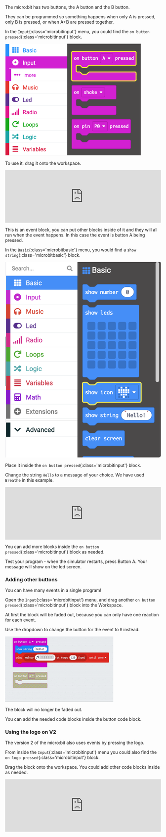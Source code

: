 The micro:bit has two buttons, the A button and the B button.

They can be programmed so something happens when only A is pressed, only B is pressed, or when A+B are pressed together.


In the `Input`{:class='microbitinput'} menu, you could find the `on button pressed`{:class='microbitinput'} block.

![Input menu expanded showing the `on button pressed` block highlighted.](images/input-on-ButtonA.png)

To use it, drag it onto the workspace.

<div style="position:relative;height:calc(100px + 5em);width:100%;overflow:hidden;"><iframe style="position:relative;top:0;left:0;width:100%;height:100%;" src="https://makecode.microbit.org/---codeembed#pub:_P4CDHUfAFEc2" allowfullscreen="allowfullscreen" frameborder="0" sandbox="allow-scripts allow-same-origin"></iframe></div>


This is an event block, you can put other blocks inside of it and they will all run when the event happens. In this case the event is button A being pressed.


In the `Basic`{:class='microbitbasic'} menu, you would find a `show string`{:class='microbitbasic'} block.

![Basic menu expanded showing the `show icon` block highlighted.](images/basic-blocks.png)

Place it inside the `on button pressed`{:class='microbitinput'} block.

Change the string `Hello` to a message of your choice. We have used `Breathe` in this example.

<div style="position:relative;height:calc(100px + 5em);width:100%;overflow:hidden;"><iframe style="position:relative;top:0;left:0;width:100%;height:100%;" src="https://makecode.microbit.org/---codeembed#pub:_WjPT901f50td" allowfullscreen="allowfullscreen" frameborder="0" sandbox="allow-scripts allow-same-origin"></iframe></div>


You can add more blocks inside the `on button pressed`{:class='microbitinput'} block as needed.


Test your program - when the simulator restarts, press Button A. Your message will show on the led screen.


### Adding other buttons

You can have many events in a single program!

Open the `Input`{:class='microbitinput'} menu, and drag another `on button pressed`{:class='microbitinput'} block into the Workspace.


At first the block will be faded out, because you can only have one reaction for each event.


Use the dropdown to change the button for the event to `B` instead.

<img src="images/changebutton-menu.gif" alt="Animation showing the drop down menu on the `on button pressed` block. Button B is chosen and the block is no longer greyed out." width="350"/>

The block will no longer be faded out.

You can add the needed code blocks inside the button code block.

### Using the logo on V2

The version 2 of the micro:bit also uses events by pressing the logo.

From inside the `Input`{:class='microbitinput'} menu you could also find the `on logo pressed`{:class='microbitinput'} block.

Drag the block onto the workspace. You could add other code blocks inside as needed.

<div style="position:relative;height:calc(100px + 5em);width:100%;overflow:hidden;"><iframe style="position:relative;top:0;left:0;width:100%;height:100%;" src="https://makecode.microbit.org/---codeembed#pub:_faU8ctX6qA0z" allowfullscreen="allowfullscreen" frameborder="0" sandbox="allow-scripts allow-same-origin"></iframe></div>